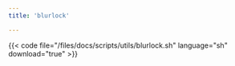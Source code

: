 ```yaml
---
title: 'blurlock'

---
```


{{< code file="/files/docs/scripts/utils/blurlock.sh" language="sh" download="true" >}}
